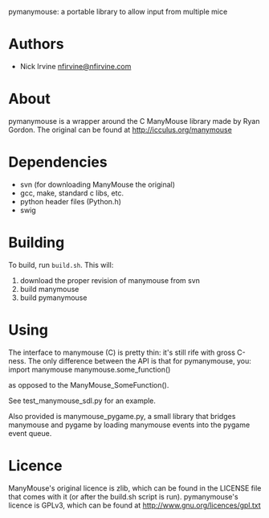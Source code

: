 pymanymouse: a portable library to allow input from multiple mice

Authors
=======

* Nick Irvine <nfirvine@nfirvine.com>

About
=====

pymanymouse is a wrapper around the C ManyMouse library made by Ryan Gordon.
The original can be found at http://icculus.org/manymouse

Dependencies
============

* svn (for downloading ManyMouse the original)
* gcc, make, standard c libs, etc.
* python header files (Python.h)
* swig

Building
========

To build, run `build.sh`. This will:
1. download the proper revision of manymouse from svn
2. build manymouse
3. build pymanymouse

Using
=====

The interface to manymouse (C) is pretty thin: it's still rife with gross
C-ness.  The only difference between the API is that for pymanymouse,
you:
import manymouse
manymouse.some_function()

as opposed to the ManyMouse_SomeFunction().

See test_manymouse_sdl.py for an example.

Also provided is manymouse_pygame.py, a small library that bridges manymouse and pygame by loading manymouse events into the pygame event queue.

Licence
=======

ManyMouse's original licence is zlib, which can be found in the LICENSE file that comes with it (or after the build.sh script is run).  pymanymouse's licence is GPLv3, which can be found at http://www.gnu.org/licences/gpl.txt
